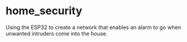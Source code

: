 # home_security
Using the ESP32 to create a network that enables an alarm to go when unwanted intruders come into the house.
